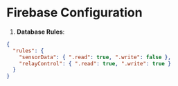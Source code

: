 # Firebase Configuration 

1. **Database Rules**:  
```json
{
  "rules": {
    "sensorData": { ".read": true, ".write": false },
    "relayControl": { ".read": true, ".write": true }
  }
}
